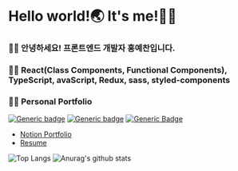 # Hello world!🌏 It's me!🙋‍♂

### 👨‍💻 **안녕하세요! 프론트엔드 개발자 홍예찬입니다.**<br>
### 👨‍🏫 **React(Class Components, Functional Components), TypeScript, avaScript, Redux, sass, styled-components**


### 👨‍🏫 **Personal Portfolio**<br>
[![Generic badge](https://img.shields.io/badge/-white?style=for-the-badge&logo=gmail&labelColor=white&logoWidth=40)](mailto:h19960626@gmail.com) 
[![Generic badge](https://img.shields.io/badge/-white?style=for-the-badge&logo=notion&labelColor=blacklogoWidth=40)](https://www.notion.so/b7ca3180716d48cd9f0169a9dc323c69) 
[![Generic Badge](http://img.shields.io/badge/-V?style=for-the-badge&link=https://velog.io/@hayyim0626)](https://velog.io/@hayyim0626)

  

- [Notion Portfolio](https://www.notion.so/b7ca3180716d48cd9f0169a9dc323c69)
- [Resume](https://github.com/hayyim0626/hayyim0626/files/5833509/RESUME.pdf)

![Top Langs](https://github-readme-stats.vercel.app/api/top-langs/?username=hayyim0626&layout=compact&theme=buefy&hide_border=true)  ![Anurag's github stats](https://github-readme-stats.vercel.app/api?username=hayyim0626&theme=buefy&show_icons=true&hide_title=true&hide=issues&hide_border=true) 



